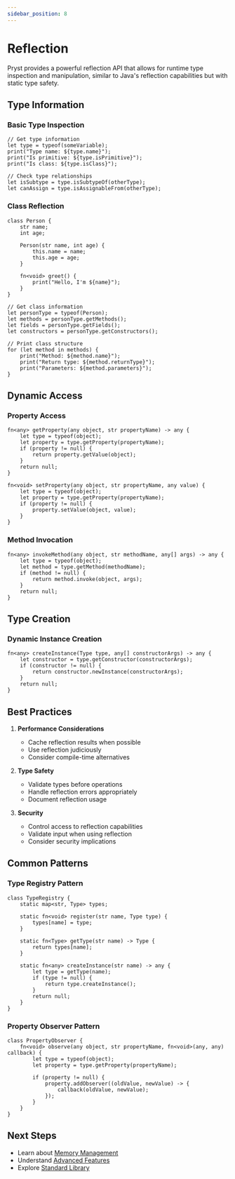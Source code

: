 ```yaml
---
sidebar_position: 8
---
```


# Reflection

Pryst provides a powerful reflection API that allows for runtime type inspection and manipulation, similar to Java's reflection capabilities but with static type safety.

## Type Information

### Basic Type Inspection

```pryst
// Get type information
let type = typeof(someVariable);
print("Type name: ${type.name}");
print("Is primitive: ${type.isPrimitive}");
print("Is class: ${type.isClass}");

// Check type relationships
let isSubtype = type.isSubtypeOf(otherType);
let canAssign = type.isAssignableFrom(otherType);
```

### Class Reflection

```pryst
class Person {
    str name;
    int age;

    Person(str name, int age) {
        this.name = name;
        this.age = age;
    }

    fn<void> greet() {
        print("Hello, I'm ${name}");
    }
}

// Get class information
let personType = typeof(Person);
let methods = personType.getMethods();
let fields = personType.getFields();
let constructors = personType.getConstructors();

// Print class structure
for (let method in methods) {
    print("Method: ${method.name}");
    print("Return type: ${method.returnType}");
    print("Parameters: ${method.parameters}");
}
```

## Dynamic Access

### Property Access

```pryst
fn<any> getProperty(any object, str propertyName) -> any {
    let type = typeof(object);
    let property = type.getProperty(propertyName);
    if (property != null) {
        return property.getValue(object);
    }
    return null;
}

fn<void> setProperty(any object, str propertyName, any value) {
    let type = typeof(object);
    let property = type.getProperty(propertyName);
    if (property != null) {
        property.setValue(object, value);
    }
}
```

### Method Invocation

```pryst
fn<any> invokeMethod(any object, str methodName, any[] args) -> any {
    let type = typeof(object);
    let method = type.getMethod(methodName);
    if (method != null) {
        return method.invoke(object, args);
    }
    return null;
}
```

## Type Creation

### Dynamic Instance Creation

```pryst
fn<any> createInstance(Type type, any[] constructorArgs) -> any {
    let constructor = type.getConstructor(constructorArgs);
    if (constructor != null) {
        return constructor.newInstance(constructorArgs);
    }
    return null;
}
```

## Best Practices

1. **Performance Considerations**
   - Cache reflection results when possible
   - Use reflection judiciously
   - Consider compile-time alternatives

2. **Type Safety**
   - Validate types before operations
   - Handle reflection errors appropriately
   - Document reflection usage

3. **Security**
   - Control access to reflection capabilities
   - Validate input when using reflection
   - Consider security implications

## Common Patterns

### Type Registry Pattern

```pryst
class TypeRegistry {
    static map<str, Type> types;

    static fn<void> register(str name, Type type) {
        types[name] = type;
    }

    static fn<Type> getType(str name) -> Type {
        return types[name];
    }

    static fn<any> createInstance(str name) -> any {
        let type = getType(name);
        if (type != null) {
            return type.createInstance();
        }
        return null;
    }
}
```

### Property Observer Pattern

```pryst
class PropertyObserver {
    fn<void> observe(any object, str propertyName, fn<void>(any, any) callback) {
        let type = typeof(object);
        let property = type.getProperty(propertyName);

        if (property != null) {
            property.addObserver((oldValue, newValue) -> {
                callback(oldValue, newValue);
            });
        }
    }
}
```

## Next Steps

- Learn about [Memory Management](09-memory-management.md)
- Understand [Advanced Features](10-advanced-features.md)
- Explore [Standard Library](11-standard-library.md)
